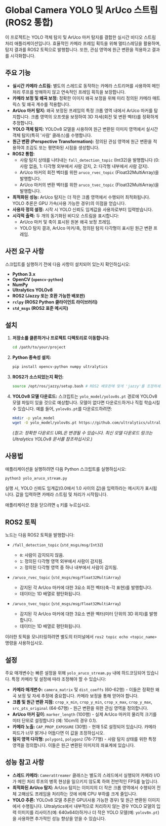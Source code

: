 # Global Camera YOLO 및 ArUco 스트림 (ROS2 통합)

이 프로젝트는 YOLO 객체 탐지 및 ArUco 마커 탐지를 결합한 실시간 비디오 스트림 처리 애플리케이션입니다. 효율적인 카메라 프레임 획득을 위해 멀티스레딩을 활용하며, 탐지 결과를 ROS2 토픽으로 발행합니다. 또한, 관심 영역에 원근 변환을 적용하고 결과를 시각화합니다.

## 주요 기능

-   **실시간 카메라 스트림:** 별도의 스레드로 동작하는 카메라 스트리머를 사용하여 메인 처리 루프를 방해하지 않고 연속적인 프레임 획득을 보장합니다.
-   **카메라 보정 및 왜곡 보정:** 정확한 이미지 왜곡 보정을 위해 미리 정의된 카메라 매트릭스 및 왜곡 계수를 적용합니다.
-   **ArUco 마커 탐지:** 왜곡 보정된 프레임의 특정 크롭 영역 내에서 ArUco 마커를 탐지합니다. 크롭 영역의 오프셋을 보정하여 3D 자세(회전 및 변환 벡터)를 정확하게 추정합니다.
-   **YOLO 객체 탐지:** YOLOv8 모델을 사용하여 원근 변환된 이미지 영역에서 실시간 객체 탐지(특히 '사람' 클래스)를 수행합니다.
-   **원근 변환 (Perspective Transformation):** 정의된 관심 영역에 원근 변환을 적용하여 조감도 또는 평면화된 시점을 생성합니다.
-   **ROS2 통합:**
    -   사람 탐지 상태를 나타내는 `fall_detection_topic` (Int32)을 발행합니다 (0: 사람 없음, 1: 다각형 외부에서 사람 감지, 2: 다각형 내부에서 사람 감지).
    -   ArUco 마커의 회전 벡터를 위한 `aruco_rvec_topic` (Float32MultiArray)을 발행합니다.
    -   ArUco 마커의 변환 벡터를 위한 `aruco_tvec_topic` (Float32MultiArray)을 발행합니다.
-   **최적화된 성능:** ArUco 탐지는 더 작은 크롭 영역에서 수행되어 최적화됩니다. YOLO 추론은 GPU 가속(사용 가능한 경우)의 이점을 얻습니다.
-   **사용자 정의 설정:** 시작 시 YOLO 신뢰도 임계값을 사용자로부터 입력받습니다.
-   **시각적 출력:** 두 개의 동기화된 비디오 스트림을 표시합니다:
    -   ArUco 마커 및 축이 표시된 원본 왜곡 보정 프레임.
    -   YOLO 탐지 결과, ArUco 마커/축, 정의된 탐지 다각형이 표시된 원근 변환 프레임.

## 사전 요구 사항

스크립트를 실행하기 전에 다음 사항이 설치되어 있는지 확인하십시오:

-   **Python 3.x**
-   **OpenCV (`opencv-python`)**
-   **NumPy**
-   **Ultralytics YOLOv8**
-   **ROS2 (Jazzy 또는 호환 가능한 배포판)**
-   **`rclpy` (ROS2 Python 클라이언트 라이브러리)**
-   **`std_msgs` (ROS2 표준 메시지)**

## 설치

1.  **저장소를 클론하거나 프로젝트 디렉토리로 이동합니다:**
    ```bash
    cd /path/to/your/project
    ```

2.  **Python 종속성 설치:**
    ```bash
    pip install opencv-python numpy ultralytics
    ```

3.  **ROS2가 소스되었는지 확인:**
    ```bash
    source /opt/ros/jazzy/setup.bash # ROS2 배포판에 맞게 'jazzy'를 조정하세요.
    ```

4.  **YOLOv8 모델 다운로드:**
    스크립트는 `yolo_model/yolov8s.pt` 경로에 YOLOv8 모델 파일이 있을 것으로 예상합니다. 모델이 없다면 다운로드하거나 직접 학습시킬 수 있습니다. 예를 들어, `yolov8s.pt`를 다운로드하려면:
    ```bash
    mkdir -p yolo_model
    wget -O yolo_model/yolov8s.pt https://github.com/ultralytics/ultralytics/releases/download/v8.0.0/yolov8s.pt
    ```
    *(참고: 정확한 다운로드 URL은 변경될 수 있습니다. 최신 모델 다운로드 링크는 Ultralytics YOLOv8 문서를 참조하십시오.)*

## 사용법

애플리케이션을 실행하려면 다음 Python 스크립트를 실행하십시오:

```bash
python3 yolo_aruco_stream.py
```

실행 시, YOLO 신뢰도 임계값(0.0에서 1.0 사이의 값)을 입력하라는 메시지가 표시됩니다. 값을 입력하면 카메라 스트림 및 처리가 시작됩니다.

애플리케이션 창을 닫으려면 `q` 키를 누르십시오.

## ROS2 토픽

노드는 다음 ROS2 토픽을 발행합니다:

-   `/fall_detection_topic` (`std_msgs/msg/Int32`)
    -   `0`: 사람이 감지되지 않음.
    -   `1`: 정의된 다각형 영역 외부에서 사람이 감지됨.
    -   `2`: 정의된 다각형 영역 중 하나 내부에서 사람이 감지됨.

-   `/aruco_rvec_topic` (`std_msgs/msg/Float32MultiArray`)
    -   감지된 각 ArUco 마커에 대한 3요소 회전 벡터(축-각 표현)를 발행합니다.
    -   데이터는 1D 배열로 평탄화됩니다.

-   `/aruco_tvec_topic` (`std_msgs/msg/Float32MultiArray`)
    -   감지된 각 ArUco 마커에 대한 3요소 변환 벡터(미터 단위의 3D 위치)를 발행합니다.
    -   데이터는 1D 배열로 평탄화됩니다.

이러한 토픽을 모니터링하려면 별도의 터미널에서 `ros2 topic echo <topic_name>` 명령을 사용하십시오.

## 설정

주요 매개변수는 빠른 설정을 위해 `yolo_aruco_stream.py` 내에 하드코딩되어 있습니다. 특정 카메라 및 설정에 따라 조정해야 할 수 있습니다:

-   **카메라 매개변수:** `camera_matrix` 및 `dist_coeffs` (60-62행) - 이들은 정확한 왜곡 보정 및 자세 추정에 중요합니다. 카메라 보정을 통해 얻어야 합니다.
-   **크롭 및 원근 변환 지점:** `crop_x_min`, `crop_y_min`, `crop_x_max`, `crop_y_max`, `src_pts_original` (64-67행) - 원근 변환을 위한 관심 영역을 정의합니다.
-   **ArUco 마커 길이:** `marker_length` (100행) - 실제 ArUco 마커의 물리적 크기를 미터 단위로 설정합니다 (예: 10cm의 경우 0.1).
-   **카메라 노출:** `CAP_PROP_EXPOSURE` (30행) - 현재 5로 설정되어 있습니다. 카메라 피드가 너무 밝거나 어둡다면 이 값을 조정하십시오.
-   **탐지 영역 다각형:** `polygon1`, `polygon2` (76-77행) - 사람 탐지 상태를 위한 특정 영역을 정의합니다. 이들은 원근 변환된 이미지의 좌표계에 있습니다.

## 성능 참고 사항

-   **스레드 카메라:** `CameraStreamer` 클래스는 별도의 스레드에서 실행되어 카메라 I/O가 메인 처리 루프의 병목 현상을 일으키지 않도록 하여 전반적인 FPS를 높입니다.
-   **최적화된 ArUco 탐지:** ArUco 탐지는 이미지의 더 작은 크롭 영역에서 수행되어 전체 고해상도 프레임을 처리하는 것에 비해 CPU 부하를 크게 줄입니다.
-   **YOLO 추론:** YOLOv8 모델 추론은 GPU(사용 가능한 경우) 및 원근 변환된 이미지에서 수행됩니다. Ultralytics에서 내부적으로 처리하지 않는 경우 YOLO 모델의 입력 이미지를 리사이즈(예: 640x640)하거나 더 작은 YOLO 모델(예: `yolov8n.pt`)을 사용하면 추가적인 성능 향상을 얻을 수 있습니다.
